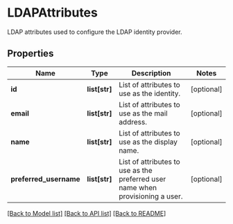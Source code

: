 # LDAPAttributes

LDAP attributes used to configure the LDAP identity provider.
## Properties
Name | Type | Description | Notes
------------ | ------------- | ------------- | -------------
**id** | **list[str]** | List of attributes to use as the identity. | [optional] 
**email** | **list[str]** | List of attributes to use as the mail address. | [optional] 
**name** | **list[str]** | List of attributes to use as the display name. | [optional] 
**preferred_username** | **list[str]** | List of attributes to use as the preferred user name when provisioning a user. | [optional] 

[[Back to Model list]](../README.md#documentation-for-models) [[Back to API list]](../README.md#documentation-for-api-endpoints) [[Back to README]](../README.md)


